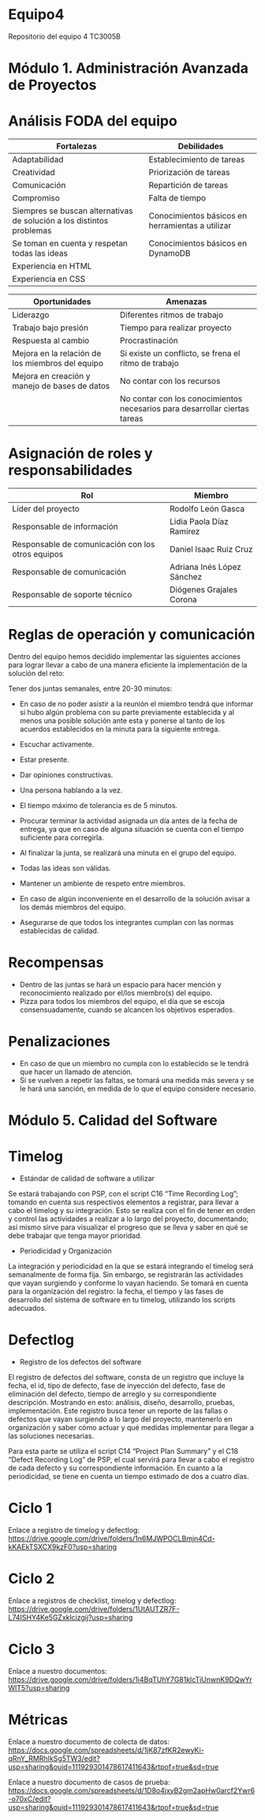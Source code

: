 # Equipo4
Repositorio del equipo 4
TC3005B

# Módulo 1. Administración Avanzada de Proyectos
# Análisis FODA del equipo

 Fortalezas  | Debilidades |
| ------------- | ------------- |
| Adaptabilidad|Establecimiento de tareas
Creatividad|Priorización de tareas
|Comunicación |Repartición de tareas
|Compromiso|Falta de tiempo
|Siempres se buscan alternativas de solución a los distintos problemas|Conocimientos básicos en herramientas a utilizar
|Se toman en cuenta y respetan todas las ideas | Conocimientos básicos en DynamoDB 
|Experiencia en HTML|
|Experiencia en CSS|

 Oportunidades  | Amenazas |
 | ------------- | ------------- |
| Liderazgo|Diferentes ritmos de trabajo
|Trabajo bajo presión|Tiempo para realizar proyecto
|Respuesta al cambio|Procrastinación
|Mejora en la relación de los miembros del equipo|Si existe un conflicto, se frena el ritmo de trabajo
|Mejora en creación y manejo de bases de datos|No contar con los recursos
||No contar con los conocimientos necesarios para desarrollar ciertas tareas|


# Asignación de roles y responsabilidades
 Rol  | Miembro |
 | ------------- | ------------- |
|Líder del proyecto|Rodolfo León Gasca|
|Responsable de información|Lidia Paola Díaz Ramírez|
|Responsable de comunicación con los otros equipos|Daniel Isaac Ruiz Cruz|
|Responsable de comunicación|Adriana Inés López Sánchez|
|Responsable de soporte técnico|Diógenes Grajales Corona|


# Reglas de operación y comunicación
Dentro del equipo hemos decidido implementar las siguientes acciones para lograr llevar a cabo de una manera eficiente la implementación de la solución del reto:

Tener dos juntas semanales, entre 20-30 minutos:
- En caso de no poder asistir a la reunión el miembro tendrá que informar si hubo algún problema con su parte previamente establecida y al menos una posible solución ante esta y ponerse al tanto de los acuerdos establecidos en la minuta para la siguiente entrega.
- Escuchar activamente.
- Estar presente.
- Dar opiniones constructivas.
- Una persona hablando a la vez.
- El tiempo máximo de tolerancia es de 5 minutos.


- Procurar terminar la actividad asignada un día antes de la fecha de entrega, ya que en caso de alguna situación se cuenta con el tiempo suficiente para corregirla.

- Al finalizar la junta, se realizará una minuta en el grupo del equipo.

- Todas las ideas son válidas.

- Mantener un ambiente de respeto entre miembros.

- En caso de algún inconveniente en el desarrollo de la solución avisar a los demás miembros del equipo.

- Asegurarse de que todos los integrantes cumplan con las normas establecidas de calidad.

# Recompensas
- Dentro de las juntas se hará un espacio para hacer mención y reconocimiento realizado por el/los miembro(s) del equipo.
- Pizza para todos los miembros del equipo, el día que se escoja consensuadamente, cuando se alcancen los objetivos esperados.




# Penalizaciones
- En caso de que un miembro no cumpla con lo establecido se le tendrá que hacer un llamado de atención.
- Si se vuelven a repetir las faltas, se tomará una medida más severa y se le hará una sanción, en medida de lo que el equipo considere necesario. 


 
 


# Módulo 5. Calidad del Software

# Timelog

- Estándar de calidad de software a utilizar

Se estará trabajando con PSP, con el script C16 “Time Recording Log”; tomando en cuenta sus respectivos elementos a registrar, para llevar a cabo el timelog y su integración. Esto se realiza con el fin de tener en orden y control las actividades a realizar a lo largo del proyecto, documentando; así mismo sirve para visualizar el progreso que se lleva y saber en qué se debe trabajar que tenga mayor prioridad.


- Periodicidad y Organización

La integración y periodicidad en la que se estará integrando el timelog será semanalmente de forma fija. Sin embargo, se registrarán las actividades que vayan surgiendo y conforme lo vayan haciendo. Se tomará en cuenta para la organización del registro: la fecha, el tiempo y las fases de desarrollo del sistema de software en tu timelog, utilizando los scripts adecuados.




# Defectlog

- Registro de los defectos del software

El registro de defectos del software, consta de un registro que incluye la fecha, el id, tipo de defecto, fase de inyección del defecto, fase de eliminación del defecto, tiempo de arreglo y su correspondiente descripción. Mostrando en esto: análisis, diseño, desarrollo, pruebas, implementación. Este registro busca tener un reporte de las fallas o defectos que vayan surgiendo a lo largo del proyecto, mantenerlo en organización y saber cómo actuar y qué medidas implementar para llegar a las soluciones necesarias.

Para esta parte se utiliza el script C14 “Project Plan Summary” y el C18 “Defect Recording Log” de PSP, el cual servirá para llevar a cabo el registro de cada defecto y su correspondiente información. En cuanto a la periodicidad, se tiene en cuenta un tiempo estimado de dos a cuatro días.

# Ciclo 1
Enlace a registro de timelog y defectlog: https://drive.google.com/drive/folders/1n6MJWPOCLBmjn4Cd-kKAEkTSXCX9kzF0?usp=sharing

# Ciclo 2
Enlace a registros de checklist, timelog y defectlog: https://drive.google.com/drive/folders/1UtAUTZR7F-L74ISHY4Ke5GZxklcizgij?usp=sharing

# Ciclo 3
Enlace a nuestro documentos: https://drive.google.com/drive/folders/1i4BqTUhY7G81klcTjUnwnK9DQwYrWlT5?usp=sharing

# Métricas
Enlace a nuestro documento de colecta de datos: https://docs.google.com/spreadsheets/d/1jK87zfKR2ewyKi-qRnY_RMRhIkSg5TW3/edit?usp=sharing&ouid=111929301478617411643&rtpof=true&sd=true

Enlace a nuestro documento de casos de prueba: https://docs.google.com/spreadsheets/d/1D8o4jxyB2gm2apHw0arcf2Ywr6-o70xC/edit?usp=sharing&ouid=111929301478617411643&rtpof=true&sd=true
